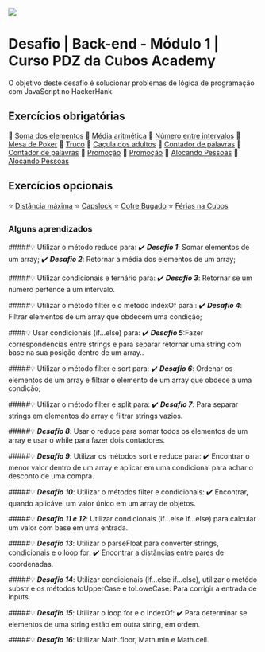 ![](https://i.imgur.com/xG74tOh.png)

# Desafio | Back-end - Módulo 1 | Curso PDZ da Cubos Academy 

O objetivo deste desafio é solucionar problemas de lógica de programação com JavaScript no HackerHank.

## Exercícios obrigatórias
🚀 <a href=./01_soma_dos_elementos/soma_dos_elementos.js>Soma dos elementos</a>
🚀 <a href=./02_media_aritmetica/media_aritmetica.js>Média aritmética</a>
🚀 <a href=./03_numero_intervalo/numero_intervalo.js>Número entre intervalos</a>
🚀 <a href=./04_mesa_poker/mesa_poker.js>Mesa de Poker</a>
🚀 <a href=./05_truco/truco.js>Truco</a>
🚀 <a href=./06_cacula/cacula.js>Caçula dos adultos</a>
🚀 <a href=./07_contador_palavras.js>Contador de palavras</a>
🚀 <a href=./08_americano/americano.js>Contador de palavras</a>
🚀 <a href=./09_promocao/promocao.js>Promoção</a>
🚀 <a href=./10_zero_um/zero_um.js>Promoção</a>
🚀 <a href=./11_taximetro/taximetro.js>Alocando Pessoas</a>
🚀 <a href=./12_alocando_pessoas/alocando_pessoas.js>Alocando Pessoas</a>

## Exercícios opcionais
⭐ <a href=./13_distancia_maxima/distancia_maxima.js>Distância máxima</a>
⭐ <a href=./14_capslock/capslok.js>Capslock</a>
⭐ <a href=./15_cofre_bugado/cofre_bugado.js>Cofre Bugado</a>
⭐ <a href=./16_ferias_cubos/ferias_cubos.js>Férias na Cubos</a>

### Alguns aprendizados

#####💡 Utilizar o método reduce para:
✔️ **_Desafio 1_**: Somar elementos de um array;
✔️ **_Desafio 2_**: Retornar a média dos elementos de um array;

#####💡 Utilizar condicionais e ternário para:
✔️ **_Desafio 3_**: Retornar se um número pertence a um intervalo.

#####💡 Utilizar o método filter e o método indexOf para :
✔️ **_Desafio 4_**: Filtrar elementos de um array que obdecem uma condição; 

####💡 Usar condicionais (if...else) para:
✔️ **_Desafio 5_**:Fazer correspondências entre strings e  para separar retornar uma string com base na sua posição dentro de um array..

#####💡 Utilizar o método filter e sort para:
✔️ **_Desafio 6_**: Ordenar os elementos de um array e filtrar o elemento de um array que obdece a uma condição;

#####💡 Utilizar o método filter e split para:
✔️ **_Desafio 7_**: Para separar strings em elementos do array e filtrar strings vazios.

#####💡 **_Desafio 8_**: Usar o reduce para somar todos os elementos de um array e usar o while para fazer dois contadores. 

#####💡 **_Desafio 9_**: Utilizar os métodos sort e reduce para:
✔️ Encontrar o menor valor dentro de um array e aplicar em uma condicional para achar o desconto de uma compra.

#####💡 **_Desafio 10_**: Utilizar o métodos filter  e condicionais:
✔️ Encontrar, quando aplicável um valor único em um array de objetos.

#####💡 **_Desafio 11 e 12_**: Utilizar condicionais (if...else if...else) para calcular um valor com base em uma entrada.

#####💡 **_Desafio 13_**: Utilizar o parseFloat para converter strings, condicionais e o loop for:
✔️ Encontrar a distâncias entre pares de coordenadas.

#####💡 **_Desafio 14_**: Utilizar condicionais (if...else if...else), utilizar o metódo substr e os métodos toUpperCase e toLoweCase:
Para corrigir a entrada de inputs.

#####💡 **_Desafio 15_**: Utilizar o loop for e o IndexOf:
✔️ Para determinar se elementos de uma string estão em outra string, em ordem.

#####💡 **_Desafio 16_**: Utilizar Math.floor, Math.min e Math.ceil.